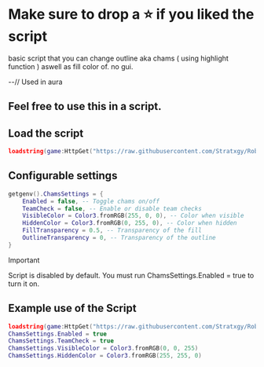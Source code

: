 #  Make sure to drop a ⭐ if you liked the script
basic script that you can change outline aka chams ( using highlight function ) aswell as fill color of. no gui.

 --// Used in aura
## Feel free to use this in a script.

## Load the script
```lua
loadstring(game:HttpGet("https://raw.githubusercontent.com/Stratxgy/Roblox-Chams-Highlight/refs/heads/main/Highlight.lua"))()
```

## Configurable settings
```lua
getgenv().ChamsSettings = {
    Enabled = false, -- Toggle chams on/off
    TeamCheck = false, -- Enable or disable team checks
    VisibleColor = Color3.fromRGB(255, 0, 0), -- Color when visible
    HiddenColor = Color3.fromRGB(0, 255, 0), -- Color when hidden
    FillTransparency = 0.5, -- Transparency of the fill
    OutlineTransparency = 0, -- Transparency of the outline
}
```
> [!IMPORTANT]
> Script is disabled by default. You must run ChamsSettings.Enabled = true to turn it on.

## Example use of the Script
```lua
loadstring(game:HttpGet("https://raw.githubusercontent.com/Stratxgy/Roblox-Chams-Highlight/refs/heads/main/Highlight.lua"))() -- load the script
ChamsSettings.Enabled = true
ChamsSettings.TeamCheck = true
ChamsSettings.VisibleColor = Color3.fromRGB(0, 0, 255)
ChamsSettings.HiddenColor = Color3.fromRGB(255, 255, 0)
```
